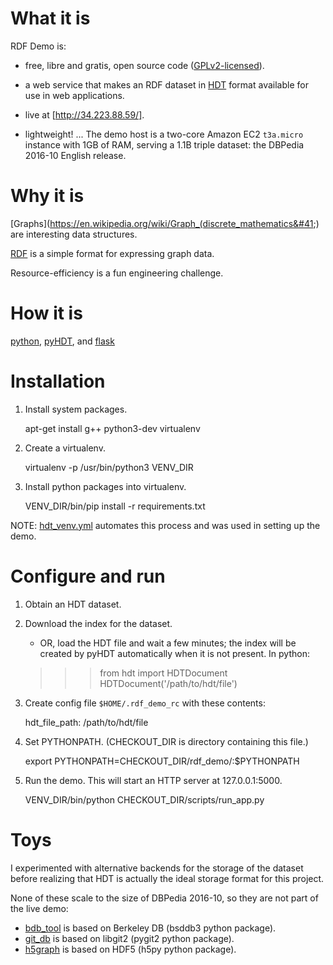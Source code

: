 
# What it is

RDF Demo is:

- free, libre and gratis, open source code ([GPLv2-licensed](../blob/master/LICENSE)).

- a web service that makes an RDF dataset in [HDT](http://www.rdfhdt.org/) format
    available for use in web applications.

- live at [http://34.223.88.59/].

- lightweight!  ... The demo host is a two-core Amazon EC2 `t3a.micro` instance with 1GB of
    RAM, serving a 1.1B triple dataset: the DBPedia 2016-10 English release.

# Why it is

[Graphs](https://en.wikipedia.org/wiki/Graph_(discrete_mathematics&#41;) are interesting data
structures.

[RDF](https://en.wikipedia.org/wiki/Resource_Description_Framework) is a simple format for
expressing graph data.

Resource-efficiency is a fun engineering challenge.

# How it is

[python](python.org),
[pyHDT](https://github.com/Callidon/pyHDT), and
[flask](https://flask.palletsprojects.com/en/1.1.x/)

# Installation

1. Install system packages.

    apt-get install g++ python3-dev virtualenv

1. Create a virtualenv.

    virtualenv -p /usr/bin/python3 VENV_DIR

1. Install python packages into virtualenv.

    VENV_DIR/bin/pip install -r requirements.txt

NOTE: [hdt_venv.yml](../blob/master/playbooks/hdt_venv.yml) automates this process and was
used in setting up the demo.

# Configure and run

1. Obtain an HDT dataset.

1. Download the index for the dataset.

    - OR, load the HDT file and wait a few minutes; the index will be created by pyHDT
    automatically when it is not present.  In python:

    >>> from hdt import HDTDocument
    >>> HDTDocument('/path/to/hdt/file')

1. Create config file `$HOME/.rdf_demo_rc` with these contents:

    hdt_file_path: /path/to/hdt/file

1. Set PYTHONPATH.  (CHECKOUT_DIR is directory containing this file.)

    export PYTHONPATH=CHECKOUT_DIR/rdf_demo/:$PYTHONPATH

1. Run the demo.  This will start an HTTP server at 127.0.0.1:5000.

    VENV_DIR/bin/python CHECKOUT_DIR/scripts/run_app.py

# Toys

I experimented with alternative backends for the storage of the dataset before realizing
that HDT is actually the ideal storage format for this project.

None of these scale to the size of DBPedia 2016-10, so they are not part of the live demo:

- [bdb_tool](../blob/master/bdb_tool) is based on Berkeley DB (bsddb3 python package).
- [git_db](../blob/master/git_db) is based on libgit2 (pygit2 python package).
- [h5graph](../blob/master/h5graph) is based on HDF5 (h5py python package).

